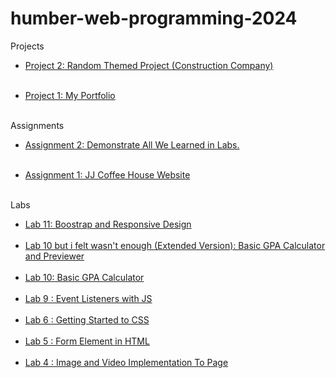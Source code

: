 # humber-web-programming-2024

Projects
<ul>
    <li><a href='https://xentzenith.github.io/web-design-2024/Projects/2/'>Project 2: Random Themed Project (Construction Company)</a></li>
    <br>
</ul>
<ul>
    <li><a href='https://xentzenith.github.io/web-design-2024/Projects/1/'>Project 1: My Portfolio</a></li>
    <br>
</ul>

Assignments
<ul>
    <li><a href='https://xentzenith.github.io/web-design-2024/Assignments/2/'>Assignment 2: Demonstrate All We Learned in Labs.</a></li>
    <br>
</ul>
<ul>
    <li><a href='https://xentzenith.github.io/web-design-2024/Assignments/1/'>Assignment 1: JJ Coffee House Website</a></li>
    <br>
</ul>

Labs
<ul>
    <li><a href='https://xentzenith.github.io/web-design-2024/Labs/11/'>Lab 11: Boostrap and Responsive Design</a></li><br>
    <li><a href='https://xentzenith.github.io/web-design-2024/Labs/10/'>Lab 10 but i felt wasn't enough (Extended Version): Basic GPA Calculator and Previewer</a></li><br>
    <li><a href='https://xentzenith.github.io/web-design-2024/Labs/10/interface.html'>Lab 10: Basic GPA Calculator</a></li><br>
    <li><a href='https://xentzenith.github.io/web-design-2024/Labs/9/'>Lab 9 : Event Listeners with JS</a></li><br>
	<li><a href='https://xentzenith.github.io/web-design-2024/Labs/6/'>Lab 6 : Getting Started to CSS</a></li><br>
    <li><a href='https://xentzenith.github.io/web-design-2024/Labs/5/'>Lab 5 : Form Element in HTML</a></li><br>
    <li><a href='https://xentzenith.github.io/web-design-2024/Labs/4/'>Lab 4 : Image and Video Implementation To Page</a></li><br>
</ul>
